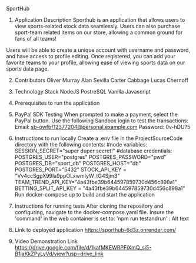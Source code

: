 SportHub
1. Application Description
Sporthub is an application that allows users to view sports-related stock data seamlessly. Users can also purchase sport-team related items on our store, allowing a common ground for fans of all teams!

Users will be able to create a unique account with username and password, and have access to profile editing. Once registered, you can add your favorite teams to your profile, allowing ease of viewing sports data on our sports data page.

2. Contributors
Oliver Murray
Alan Sevilla
Carter Cabbage
Lucas Chernoff
3. Technology Stack
NodeJS
PostreSQL
Vanilla Javascript
4. Prerequisites to run the application
5. PayPal SDK Testing
When prompted to make a payment, select the PayPal button.
Use the following Sandbox login to test the transactions:
Email: sb-owfbf12377204@personal.example.com
Password: 0v-hDU?5
6. Instructions to run locally
Create a .env file in the ProjectSourceCode directory with the following contents:
#node variables:
SESSION_SECRET="super duper secret!"
#database credentials:
POSTGRES_USER="postgres"
POSTGRES_PASSWORD="pwd"
POSTGRES_DB="sport_db"
POSTGRES_HOST="db"
POSTGRES_PORT="5432"
STOCK_API_KEY = "Vv4ccSgpX99Ia9ppOLxwmIyW_tG4Sjm3"
TEAM_TREND_API_KEY="4a43fbe39b644597859730d456c898a1"
BETTING_SPLIT_API_KEY = "4a43fbe39b644597859730d456c898a1"
Run docker-compose up to build and start the application
7. Instructions for running tests
After cloning the repository and configuring, navigate to the docker-compose.yaml file.
Insure the 'command' in the web container is set to: 'npm run testandrun' : Alt text
8. Link to deployed application
https://sporthub-6d3z.onrender.com/

9. Video Demonstration Link
https://drive.google.com/file/d/1kafMKEWRPFjXmQ_si5-B1jaKkZPyLyVd/view?usp=drive_link
